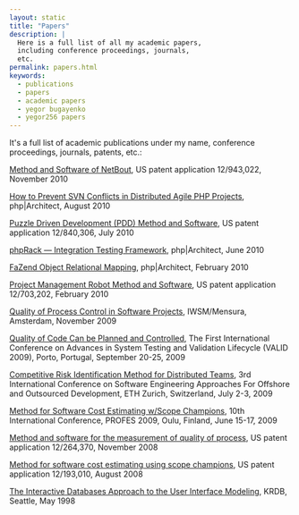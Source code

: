 ```yaml
---
layout: static
title: "Papers"
description: |
  Here is a full list of all my academic papers,
  including conference proceedings, journals,
  etc.
permalink: papers.html
keywords:
  - publications
  - papers
  - academic papers
  - yegor bugayenko
  - yegor256 papers
---
```


It's a full list of academic publications under my name,
conference proceedings, journals, patents, etc.:

[Method and Software of NetBout](https://www.google.com/patents/US20120117164),
US patent application 12/943,022, November 2010

[How to Prevent SVN Conflicts in Distributed Agile PHP Projects](https://www.phparch.com/magazine/2010-2/august/),
php|Architect, August 2010

[Puzzle Driven Development (PDD) Method and Software](https://www.google.com/patents/US20120023476),
US patent application 12/840,306, July 2010

[phpRack — Integration Testing Framework](https://www.phparch.com/magazine/2010-2/june/),
php|Architect, June 2010

[FaZend Object Relational Mapping](https://www.phparch.com/magazine/2010-2/february/),
php|Architect, February 2010

[Project Management Robot Method and Software](https://www.google.com/patents/US20110196798),
US patent application 12/703,202, February 2010

[Quality of Process Control in Software Projects](http://www.iwsm-mensura.org/2009),
IWSM/Mensura, Amsterdam, November 2009

[Quality of Code Can be Planned and Controlled](http://www.iaria.org/conferences2009/ProgramVALID09.html),
The First International Conference on Advances in System Testing and Validation Lifecycle (VALID 2009),
Porto, Portugal, September 20-25, 2009

[Competitive Risk Identification Method for Distributed Teams](http://seafood.ethz.ch/2009/Files/flyer09.pdf),
3rd International Conference on Software Engineering Approaches For Offshore and Outsourced Development,
ETH Zurich, Switzerland, July 2-3, 2009

[Method for Software Cost Estimating w/Scope Champions](http://www.springer.com/us/book/9783642021510),
10th International Conference, PROFES 2009, Oulu, Finland, June 15-17, 2009

[Method and software for the measurement of quality of process](https://www.google.com/patents/US20100114638),
US patent application 12/264,370, November 2008

[Method for software cost estimating using scope champions](https://www.google.com/patents/US20100042968),
US patent application 12/193,010, August 2008

[The Interactive Databases Approach to the User Interface Modeling](http://dblp.uni-trier.de/db/conf/krdb/krdb98.html#Bugaenko98),
KRDB, Seattle, May 1998

